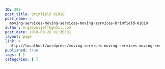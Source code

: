 ```yaml
---
ID: 398
post_title: Brimfield 01010
post_name: >
  moving-services-moving-services-moving-services-brimfield-01010
author: mrgabonijeff@gmail.com
post_date: 2018-03-28 01:36:31
layout: page
link: >
  http://localhost/wordpress/moving-services-moving-services-moving-services-brimfield-01010/
published: true
tags: [ ]
categories: [ ]
---
```

